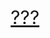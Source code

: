 <html>
	<style>
		.b1{
		font-size:30px;
		text-align:center;
		}
	</style>
	<body>
	<div class="b">
		<p class="b1"><a href="https://www.youtube.com/watch?v=dQw4w9WgXcQ"target="_blank">???</a></p>
	</div>
        </body>
</html>

